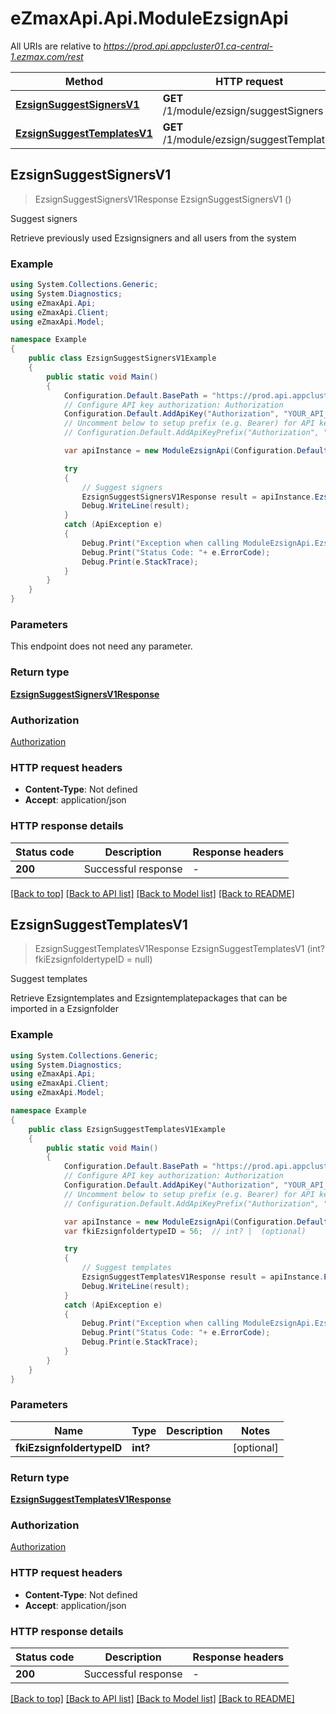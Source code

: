 # eZmaxApi.Api.ModuleEzsignApi

All URIs are relative to *https://prod.api.appcluster01.ca-central-1.ezmax.com/rest*

Method | HTTP request | Description
------------- | ------------- | -------------
[**EzsignSuggestSignersV1**](ModuleEzsignApi.md#ezsignsuggestsignersv1) | **GET** /1/module/ezsign/suggestSigners | Suggest signers
[**EzsignSuggestTemplatesV1**](ModuleEzsignApi.md#ezsignsuggesttemplatesv1) | **GET** /1/module/ezsign/suggestTemplates | Suggest templates



## EzsignSuggestSignersV1

> EzsignSuggestSignersV1Response EzsignSuggestSignersV1 ()

Suggest signers

Retrieve previously used Ezsignsigners and all users from the system

### Example

```csharp
using System.Collections.Generic;
using System.Diagnostics;
using eZmaxApi.Api;
using eZmaxApi.Client;
using eZmaxApi.Model;

namespace Example
{
    public class EzsignSuggestSignersV1Example
    {
        public static void Main()
        {
            Configuration.Default.BasePath = "https://prod.api.appcluster01.ca-central-1.ezmax.com/rest";
            // Configure API key authorization: Authorization
            Configuration.Default.AddApiKey("Authorization", "YOUR_API_KEY");
            // Uncomment below to setup prefix (e.g. Bearer) for API key, if needed
            // Configuration.Default.AddApiKeyPrefix("Authorization", "Bearer");

            var apiInstance = new ModuleEzsignApi(Configuration.Default);

            try
            {
                // Suggest signers
                EzsignSuggestSignersV1Response result = apiInstance.EzsignSuggestSignersV1();
                Debug.WriteLine(result);
            }
            catch (ApiException e)
            {
                Debug.Print("Exception when calling ModuleEzsignApi.EzsignSuggestSignersV1: " + e.Message );
                Debug.Print("Status Code: "+ e.ErrorCode);
                Debug.Print(e.StackTrace);
            }
        }
    }
}
```

### Parameters

This endpoint does not need any parameter.

### Return type

[**EzsignSuggestSignersV1Response**](EzsignSuggestSignersV1Response.md)

### Authorization

[Authorization](../README.md#Authorization)

### HTTP request headers

- **Content-Type**: Not defined
- **Accept**: application/json


### HTTP response details
| Status code | Description | Response headers |
|-------------|-------------|------------------|
| **200** | Successful response |  -  |

[[Back to top]](#)
[[Back to API list]](../README.md#documentation-for-api-endpoints)
[[Back to Model list]](../README.md#documentation-for-models)
[[Back to README]](../README.md)


## EzsignSuggestTemplatesV1

> EzsignSuggestTemplatesV1Response EzsignSuggestTemplatesV1 (int? fkiEzsignfoldertypeID = null)

Suggest templates

Retrieve Ezsigntemplates and Ezsigntemplatepackages that can be imported in a Ezsignfolder

### Example

```csharp
using System.Collections.Generic;
using System.Diagnostics;
using eZmaxApi.Api;
using eZmaxApi.Client;
using eZmaxApi.Model;

namespace Example
{
    public class EzsignSuggestTemplatesV1Example
    {
        public static void Main()
        {
            Configuration.Default.BasePath = "https://prod.api.appcluster01.ca-central-1.ezmax.com/rest";
            // Configure API key authorization: Authorization
            Configuration.Default.AddApiKey("Authorization", "YOUR_API_KEY");
            // Uncomment below to setup prefix (e.g. Bearer) for API key, if needed
            // Configuration.Default.AddApiKeyPrefix("Authorization", "Bearer");

            var apiInstance = new ModuleEzsignApi(Configuration.Default);
            var fkiEzsignfoldertypeID = 56;  // int? |  (optional) 

            try
            {
                // Suggest templates
                EzsignSuggestTemplatesV1Response result = apiInstance.EzsignSuggestTemplatesV1(fkiEzsignfoldertypeID);
                Debug.WriteLine(result);
            }
            catch (ApiException e)
            {
                Debug.Print("Exception when calling ModuleEzsignApi.EzsignSuggestTemplatesV1: " + e.Message );
                Debug.Print("Status Code: "+ e.ErrorCode);
                Debug.Print(e.StackTrace);
            }
        }
    }
}
```

### Parameters


Name | Type | Description  | Notes
------------- | ------------- | ------------- | -------------
 **fkiEzsignfoldertypeID** | **int?**|  | [optional] 

### Return type

[**EzsignSuggestTemplatesV1Response**](EzsignSuggestTemplatesV1Response.md)

### Authorization

[Authorization](../README.md#Authorization)

### HTTP request headers

- **Content-Type**: Not defined
- **Accept**: application/json


### HTTP response details
| Status code | Description | Response headers |
|-------------|-------------|------------------|
| **200** | Successful response |  -  |

[[Back to top]](#)
[[Back to API list]](../README.md#documentation-for-api-endpoints)
[[Back to Model list]](../README.md#documentation-for-models)
[[Back to README]](../README.md)

